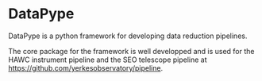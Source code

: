 # DataPype
DataPype is a python framework for developing data reduction pipelines.

The core package for the framework is well developped and is used for the
HAWC instrument pipeline and the SEO telescope pipeline at
https://github.com/yerkesobservatory/pipeline.
